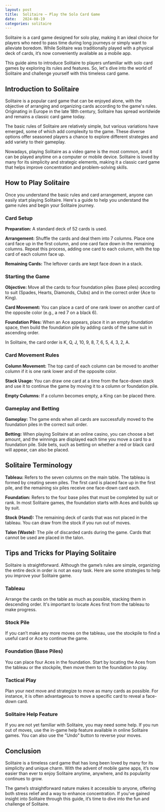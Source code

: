 ```yaml
---
layout: post
title:  Solitaire – Play the Solo Card Game
date:   2024-08-19
categories: solitaire
---
```


Solitaire is a card game designed for solo play, making it an ideal choice for players who need to pass time during long journeys or simply want to alleviate boredom. While Solitaire was traditionally played with a physical deck of cards, it’s now conveniently available as a mobile app.

This guide aims to introduce Solitaire to players unfamiliar with solo card games by exploring its rules and features. So, let's dive into the world of Solitaire and challenge yourself with this timeless card game.

## Introduction to Solitaire

Solitaire is a popular card game that can be enjoyed alone, with the objective of arranging and organizing cards according to the game's rules. Originating in Europe in the late 18th century, Solitaire has spread worldwide and remains a classic card game today.

The basic rules of Solitaire are relatively simple, but various variations have emerged, some of which add complexity to the game. These diverse options offer seasoned players a chance to explore different strategies and add variety to their gameplay.

Nowadays, playing Solitaire as a video game is the most common, and it can be played anytime on a computer or mobile device. Solitaire is loved by many for its simplicity and strategic elements, making it a classic card game that helps improve concentration and problem-solving skills.

## How to Play Solitaire

Once you understand the basic rules and card arrangement, anyone can easily start playing Solitaire. Here's a guide to help you understand the game rules and begin your Solitaire journey.

### Card Setup

**Preparation:** A standard deck of 52 cards is used.

**Arrangement:** Shuffle the cards and deal them into 7 columns. Place one card face up in the first column, and one card face down in the remaining columns. Repeat this process, adding one card to each column, with the top card of each column face up.

**Remaining Cards:** The leftover cards are kept face down in a stack.

### Starting the Game

**Objective:** Move all the cards to four foundation piles (base piles) according to suit (Spades, Hearts, Diamonds, Clubs) and in the correct order (Ace to King).

**Card Movement:** You can place a card of one rank lower on another card of the opposite color (e.g., a red 7 on a black 6).

**Foundation Piles:** When an Ace appears, place it in an empty foundation space, then build the foundation pile by adding cards of the same suit in ascending order.

In Solitaire, the card order is K, Q, J, 10, 9, 8, 7, 6, 5, 4, 3, 2, A.

### Card Movement Rules

**Column Movement:** The top card of each column can be moved to another column if it is one rank lower and of the opposite color.

**Stack Usage:** You can draw one card at a time from the face-down stack and use it to continue the game by moving it to a column or foundation pile.

**Empty Columns:** If a column becomes empty, a King can be placed there.

### Gameplay and Betting

**Gameplay:** The game ends when all cards are successfully moved to the foundation piles in the correct suit order.

**Betting:** When playing Solitaire at an online casino, you can choose a bet amount, and the winnings are displayed each time you move a card to a foundation pile. Side bets, such as betting on whether a red or black card will appear, can also be placed.

## Solitaire Terminology

**Tableau:** Refers to the seven columns on the main table. The tableau is formed by creating seven piles. The first card is placed face up in the first pile, and the remaining six piles receive one face-down card each.

**Foundation:** Refers to the four base piles that must be completed by suit or rank. In most Solitaire games, the foundation starts with Aces and builds up by suit.

**Stock (Hand):** The remaining deck of cards that was not placed in the tableau. You can draw from the stock if you run out of moves.

**Talon (Waste):** The pile of discarded cards during the game. Cards that cannot be used are placed in the talon.

## Tips and Tricks for Playing Solitaire

Solitaire is straightforward. Although the game’s rules are simple, organizing the entire deck in order is not an easy task. Here are some strategies to help you improve your Solitaire game.

### Tableau

Arrange the cards on the table as much as possible, stacking them in descending order. It's important to locate Aces first from the tableau to make progress.

### Stock Pile

If you can’t make any more moves on the tableau, use the stockpile to find a useful card or Ace to continue the game.

### Foundation (Base Piles)

You can place four Aces in the foundation. Start by locating the Aces from the tableau or the stockpile, then move them to the foundation to play.

### Tactical Play

Plan your next move and strategize to move as many cards as possible. For instance, it is often advantageous to move a specific card to reveal a face-down card.

### Solitaire Help Feature

If you are not yet familiar with Solitaire, you may need some help. If you run out of moves, use the in-game help feature available in online Solitaire games. You can also use the "Undo" button to reverse your moves.

## Conclusion

Solitaire is a timeless card game that has long been loved by many for its simplicity and unique charm. With the advent of mobile game apps, it’s now easier than ever to enjoy Solitaire anytime, anywhere, and its popularity continues to grow.

The game’s straightforward nature makes it accessible to anyone, offering both stress relief and a way to enhance concentration. If you've gained insight into Solitaire through this guide, it’s time to dive into the fun and challenge of Solitaire.
